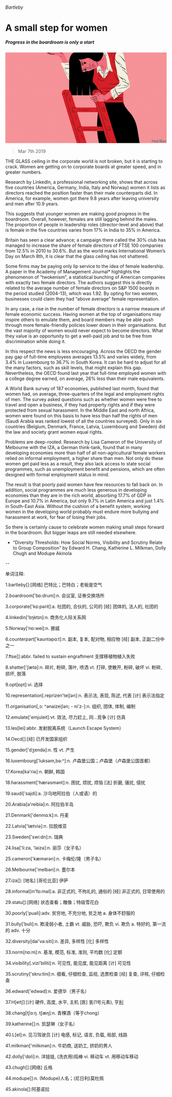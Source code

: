 ###### Bartleby

# A small step for women 

##### Progress in the boardroom is only a start 

![image](images/20190309_WBD002_0.jpg) 

> Mar 7th 2019 

THE GLASS ceiling in the corporate world is not broken, but it is starting to crack. Women are getting on to corporate boards at greater speed, and in greater numbers. 

Research by LinkedIn, a professional networking site, shows that across five countries (America, Germany, India, Italy and Norway) women it lists as directors reached the position faster than their male counterparts did. In America, for example, women got there 9.8 years after leaving university and men after 10.9 years. 

This suggests that younger women are making good progress in the boardroom. Overall, however, females are still lagging behind the males. The proportion of people in leadership roles (director-level and above) that is female in the five countries varies from 17% in India to 35% in America. 

Britain has seen a clear advance; a campaign there called the 30% club has managed to increase the share of female directors of FTSE 100 companies from 12.5% in 2010 to 30.6%. But as the world marks International Women’s Day on March 8th, it is clear that the glass ceiling has not shattered. 

Some firms may be paying only lip service to the idea of female leadership. A paper in the Academy of Management Journal* highlights the phenomenon of “twokenism”, a statistical bunching of American companies with exactly two female directors. The authors suggest this is directly related to the average number of female directors on S&P 1500 boards in the period studied (2004-13), which was 1.92. By opting for two women, businesses could claim they had “above average” female representation. 

In any case, a rise in the number of female directors is a narrow measure of female economic success. Having women at the top of organisations may inspire others to emulate them, and board members may be able push through more female-friendly policies lower down in their organisations. But the vast majority of women would never expect to become directors. What they value is an opportunity to get a well-paid job and to be free from discrimination while doing it. 

In this respect the news is less encouraging. Across the OECD the gender pay gap of full-time employees averages 13.5% and varies widely, from 3.4% in Luxembourg to 36.7% in South Korea. It can be hard to adjust for all the many factors, such as skill levels, that might explain this gap. Nevertheless, the OECD found last year that full-time employed women with a college degree earned, on average, 26% less than their male equivalents. 

A World Bank survey of 187 economies, published last month, found that women had, on average, three-quarters of the legal and employment rights of men. The survey asked questions such as whether women were free to travel and open a business, if they had property rights and if they were protected from sexual harassment. In the Middle East and north Africa, women were found on this basis to have less than half the rights of men (Saudi Arabia was ranked lowest of all the countries surveyed). Only in six countries (Belgium, Denmark, France, Latvia, Luxembourg and Sweden) did the law and society grant women equal rights. 

Problems are deep-rooted. Research by Lisa Cameron of the University of Melbourne with the IZA, a German think-tank, found that in many developing economies more than half of all non-agricultural female workers relied on informal employment, a higher share than men. Not only do these women get paid less as a result, they also lack access to state social programmes, such as unemployment benefit and pensions, which are often designed with formal employment status in mind. 

The result is that poorly paid women have few resources to fall back on. In addition, social programmes are much less generous in developing economies than they are in the rich world, absorbing 17.7% of GDP in Europe and 10.7% in America, but only 9.7% in Latin America and just 1.4% in South-East Asia. Without the cushion of a benefit system, working women in the developing world probably must endure more bullying and harassment at work, for fear of losing their jobs. 

So there is certainly cause to celebrate women making small steps forward in the boardroom. But bigger leaps are still needed elsewhere. 

* “Diversity Thresholds: How Social Norms, Visibility and Scrutiny Relate to Group Composition” by Edward H. Chang, Katherine L. Milkman, Dolly Chugh and Modupe Akinola 

-- 

 单词注释:

1.bartleby[]:[网络] 巴特比；巴特白；老板是空气 

2.boardroom['bɒ:drum]:n. 会议室, 证券交换场所 

3.corporate['kɒ:pәrit]:a. 社团的, 合伙的, 公司的 [经] 团体的, 法人的, 社团的 

4.linkedin['lɪŋktɪn]:n. 商务化人际关系网 

5.Norway['nɒ:wei]:n. 挪威 

6.counterpart['kauntәpɑ:t]:n. 副本, 复本, 配对物, 相应物 [经] 副本, 正副二份中之一 

7.ftse[]:abbr. failed to sustain engraftment 支撑移植物植入失败 

8.shatter['ʃætә]:n. 碎片, 粉碎, 落叶, 喷洒 vt. 打碎, 使散开, 粉碎, 破坏 vi. 粉碎, 损坏, 脱落 

9.opt[ɒpt]:vi. 选择 

10.representation[.reprizen'teiʃәn]:n. 表示法, 表现, 陈述, 代表 [计] 表示法指定 

11.organisation[,ɔ: ^әnaizeiʃən; - ni'z-]:n. 组织, 团体, 体制, 编制 

12.emulate['emjuleit]:vt. 效法, 尽力赶上, 同...竞争 [计] 仿真 

13.les[lei]:abbr. 发射脱离系统（Launch Escape System） 

14.Oecd[]:[经] 已开发国家组织 

15.gender['dʒendә]:n. 性 vt. 产生 

16.luxembourg['luksәm,bә:^]:n. 卢森堡公国；卢森堡（卢森堡公国首都） 

17.Korea[kә'riә]:n. 朝鲜, 韩国 

18.harassment['hærәsmәnt]:n. 困扰, 烦扰, 烦恼 [法] 折磨, 骚扰, 侵扰 

19.saudi['sajdi]:a. 沙乌地阿拉伯（人或语）的 

20.Arabia[ә'reibiә]:n. 阿拉伯半岛 

21.Denmark['denmɑ:k]:n. 丹麦 

22.Latvia['lætviә]:n. 拉脱维亚 

23.Sweden['swi:dn]:n. 瑞典 

24.lisa['li:zә, 'laizә]:n. 丽莎（女子名） 

25.cameron['kæmәrәn]:n. 卡梅伦/隆（男子名） 

26.Melbourne['melbәn]:n. 墨尔本 

27.iza[]: [地名] [哥伦比亚] 伊萨 

28.informal[in'fɒ:mәl]:a. 非正式的, 不拘礼的, 通俗的 [经] 非正式的, 日常使用的 

29.statu[]:[网络] 状态查看；雕像；特级雪花白 

30.poorly['puәli]:adv. 贫穷地, 不充分地, 贫乏地 a. 身体不舒服的 

31.bully['buli]:n. 欺凌弱小者, 土霸 vt. 威胁, 恐吓, 欺负 vi. 欺负 a. 特好的, 第一流的 adv. 十分 

32.diversity[dai'vә:siti]:n. 差异, 多样性 [化] 多样性 

33.norm[nɒ:m]:n. 基准, 模范, 标准, 准则, 平均数 [化] 定额 

34.visibility[.vizi'biliti]:n. 可见性, 能见度, 能见距离 [计] 可见性 

35.scrutiny['skru:tini]:n. 细看, 仔细检查, 监视, 选票检查 [经] 复查, 评核, 仔细检查 

36.edward['edwәd]:n. 爱德华（男子名） 

37.H[eitʃ]:[计] 硬件, 高度, 水平, 主机 [医] 氢(1号元素), 亨[利](电感单位) 

38.chang[tʃɑ:ŋ. tʃæŋ]:n. 青稞酒（等于chong） 

39.katherine[]:n. 凯瑟琳（女子名） 

40.L[el]:n. 见习驾驶员 [计] 电感, 标记, 语言, 负载, 局部, 线路 

41.milkman['milkmәn]:n. 牛奶商, 送奶工, 挤奶的男人 

42.dolly['dɒli]:n. 洋娃娃, (洗衣用)捣棒 vi. 移动车 vt. 用移动车移动 

43.chugh[]:[网络] 丘格 

44.modupe[]:n. (Modupe)人名；(尼日利)莫杜佩 

45.akinola[]:阿基诺拉 

